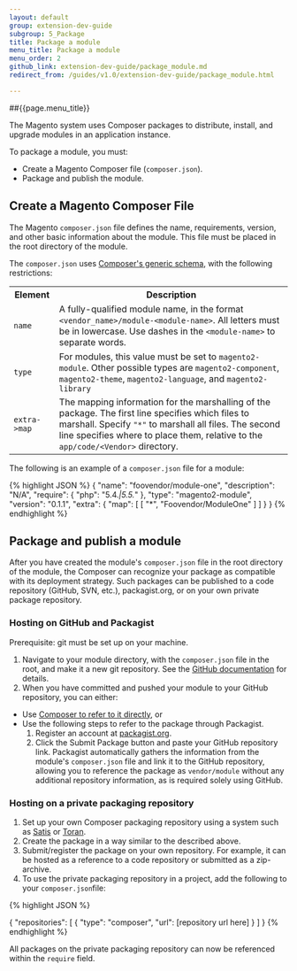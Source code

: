 ```yaml
---
layout: default
group: extension-dev-guide
subgroup: 5_Package
title: Package a module
menu_title: Package a module
menu_order: 2
github_link: extension-dev-guide/package_module.md
redirect_from: /guides/v1.0/extension-dev-guide/package_module.html

---
```

##{{page.menu_title}}

The Magento system uses Composer packages to distribute, install, and upgrade modules in an application instance.

To package a module, you must:

* Create a Magento Composer file (`composer.json`).
* Package and publish the module. 



<h2 id="composer">Create a Magento Composer File</h2>

The Magento `composer.json` file defines the name, requirements, version, and other basic information about the module. This file must be placed in the root directory of the module.

The `composer.json` uses [Composer's generic schema](https://getcomposer.org/doc/04-schema.md), with the following restrictions:

<table>
<tbody>
<tr>
<th>Element</th>
<th>Description</th>
</tr>
<tr>
<td><code>name</code></td>
<td>A fully-qualified module name, in the format <code>&lt;vendor_name&gt;/module-&lt;module-name&gt;</code>. All letters must be in lowercase. Use dashes in the <code>&lt;module-name&gt;</code> to separate words.</td>
</tr>
<tr>
<td><code>type</code> </td>
<td>For modules, this value must be set to <code>magento2-module</code>. Other possible types are <code>magento2-component</code>, <code>magento2-theme</code>, <code>magento2-language</code>, and <code>magento2-library</code></td>
</tr>
<tr>
<td><code>extra-&gt;map</code>  </td>
<td>The mapping information for the marshalling of the package. The first line specifies which files to marshall. Specify <code>"*"</code> to marshall all files. The second line specifies where to place them, relative to the <code>app/code/&lt;Vendor&gt;</code> directory. </td>
</tr>

</tbody>
</table>


The following is an example of a `composer.json` file for a module:

{% highlight JSON %}
{
    "name": "foovendor/module-one",
    "description": "N/A",
    "require": {
        "php": "5.4.*|5.5.*"
    },
    "type": "magento2-module",
    "version": "0.1.1",
    "extra": {
        "map": [
            [
                "*",
                "Foovendor/ModuleOne"
            ]
        ]
    }
}
{% endhighlight %}


<h2 id="packaging">Package and publish a module</h2>

After you have created the module's `composer.json` file in the root directory of the module, the Composer can recognize your package as compatible with its deployment strategy. Such packages can be published to a code repository (GitHub, SVN, etc.), packagist.org, or on your own private package repository.

<h3 id="hosting">Hosting on GitHub and Packagist</h3>
Prerequisite: git must be set up on your machine.

1. Navigate to your module directory, with the `composer.json` file in the root, and make it a new git repository. See the [GitHub documentation](https://help.github.com/articles/adding-an-existing-project-to-github-using-the-command-line/) for details. 
2. When you have committed and pushed your module to your GitHub repository, you can either:
  * Use [Composer to refer to it directly](https://getcomposer.org/doc/05-repositories.md#vcs), or 
  * Use the following steps to refer to the package through Packagist.
    1. Register an account at [packagist.org](https://packagist.org/).
    2. Click the Submit Package button and paste your GitHub repository link. Packagist automatically gathers the information from the module's `composer.json` file and link it to the GitHub repository, allowing you to reference the package as `vendor/module` without any additional repository information, as is required solely using GitHub.

<h3 id="private_repos">Hosting on a private packaging repository</h3>

1. Set up your own Composer packaging repository using a system such as [Satis](https://getcomposer.org/doc/articles/handling-private-packages-with-satis.md) or [Toran](https://toranproxy.com/).
2. Create the package in a way similar to the described above.
3. Submit/register the package on your own repository. For example, it can be hosted as a reference to a code repository or submitted as a zip-archive.
4. To use the private packaging repository in a project, add the following to your `composer.json`file:

{% highlight JSON %}

{
    "repositories": [
        {
            "type": "composer",
            "url": [repository url here]
        }
    ]
}
{% endhighlight %}

All packages on the private packaging repository can now be referenced within the `require` field.

